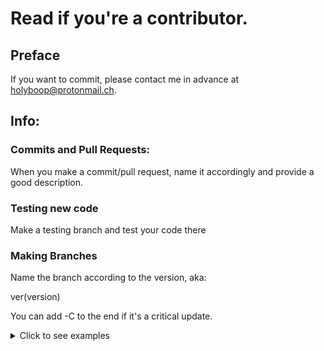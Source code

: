 # Read if you're a contributor.

## Preface
If you want to commit, please contact me in advance at holyboop@protonmail.ch.

## Info:

### Commits and Pull Requests: 
When you make a commit/pull request, name it accordingly and provide a good description.


### Testing new code
Make a testing branch and test your code there


### Making Branches
Name the branch according to the version, aka:

ver(version)

You can add -C to the end if it's a critical update.
<details>
<summary>Click to see examples</summary>

**For the first one:**
ver5.8.1

**For the second:**
ver1.6.1-C
</details>
